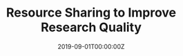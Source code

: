 ---
title: "Resource Sharing to Improve Research Quality"
authors:
- Hamra, G.B.
- Goldstein, N.D.
- Harper, S.
date: "2019-09-01T00:00:00Z"
doi: "10.1161/JAHA.119.012292"

# Schedule page publish date (NOT publication's date).
publishDate: "2017-01-01T00:00:00Z"

# Publication type.
# Legend: 0 = Uncategorized; 1 = Conference paper; 2 = Journal article;
# 3 = Preprint / Working Paper; 4 = Report; 5 = Book; 6 = Book section;
# 7 = Thesis; 8 = Patent
publication_types: ["2"]

# Publication name and optional abbreviated publication name.
publication: "*Journal of the American Heart Association*"
publication_short: ""

abstract: 

# Summary. An optional shortened abstract.
summary: 

tags:
- replication
- research ethics
- reproducible research
featured: false

# links:
# - name: ""
#   url: ""
url_pdf: 'https://www.ahajournals.org/doi/pdf/10.1161/JAHA.119.012292'
url_code: ''
url_dataset: ''
url_poster: ''
url_project: ''
url_slides: ''
url_source: ''
url_video: ''

# Associated Projects (optional).
#   Associate this publication with one or more of your projects.
#   Simply enter your project's folder or file name without extension.
#   E.g. `internal-project` references `content/project/internal-project/index.md`.
#   Otherwise, set `projects: []`.
projects: []

# Slides (optional).
#   Associate this publication with Markdown slides.
#   Simply enter your slide deck's filename without extension.
#   E.g. `slides: "example"` references `content/slides/example/index.md`.
#   Otherwise, set `slides: ""`.
slides: ""
---